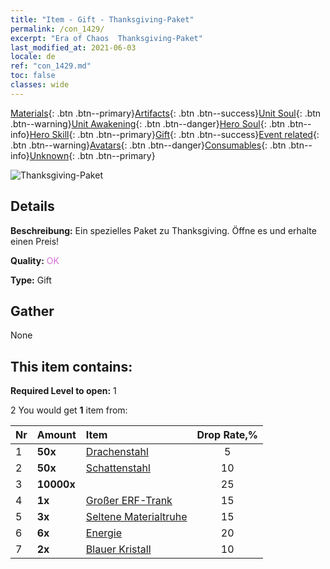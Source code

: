 ```yaml
---
title: "Item - Gift - Thanksgiving-Paket"
permalink: /con_1429/
excerpt: "Era of Chaos  Thanksgiving-Paket"
last_modified_at: 2021-06-03
locale: de
ref: "con_1429.md"
toc: false
classes: wide
---
```

 [Materials](/ItemsDE/){: .btn .btn--primary}[Artifacts](/ItemsDE/Artifacts/){: .btn .btn--success}[Unit Soul](/ItemsDE/UnitSoul/){: .btn .btn--warning}[Unit Awakening](/ItemsDE/UnitAwakening/){: .btn .btn--danger}[Hero Soul](/ItemsDE/HeroSoul/){: .btn .btn--info}[Hero Skill](/ItemsDE/HeroSkill/){: .btn .btn--primary}[Gift](/ItemsDE/Gift/){: .btn .btn--success}[Event related](/ItemsDE/Events/){: .btn .btn--warning}[Avatars](/ItemsDE/Avatars/){: .btn .btn--danger}[Consumables](/ItemsDE/Consumables/){: .btn .btn--info}[Unknown](/ItemsDE/Unknown/){: .btn .btn--primary}

 ![Thanksgiving-Paket](/images/t/i_907043.png)

## Details
 **Beschreibung:** Ein spezielles Paket zu Thanksgiving. Öffne es und erhalte einen Preis!

 **Quality:** <span style="color: #DA70D6">OK</span>

 **Type:** Gift

## Gather

  None

## This item contains:

 **Required Level to open:** 1

 2 You would get **1** item  from:

  | Nr | Amount |     Item    | Drop Rate,% |
  |:---|:-------|:------------|:---------:|
  | 1 |  **50x** | [Drachenstahl](/ItemsDE/con_880/) | 5 | 
  | 2 |  **50x** | [Schattenstahl](/ItemsDE/con_881/) | 10 | 
  | 3 |  **10000x** | <i class="fas fa-coins"/> | 25 | 
  | 4 |  **1x** | [Großer ERF-Trank](/ItemsDE/con_702/) | 15 | 
  | 5 |  **3x** | [Seltene Materialtruhe](/ItemsDE/con_757/) | 15 | 
  | 6 |  **6x** | [Energie](/ItemsDE/con_900/) | 20 | 
  | 7 |  **2x** | [Blauer Kristall](/ItemsDE/con_716/) | 10 | 
